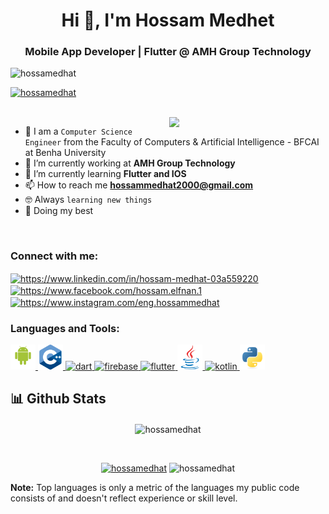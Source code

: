 <h1 align="center">Hi 👋, I'm Hossam Medhet</h1>

<h3 align="center">Mobile App Developer | Flutter @ AMH Group Technology</h3>

<p align="left"> <img src="https://komarev.com/ghpvc/?username=hossamedhat&label=Profile%20views&color=0e75b6&style=flat" alt="hossamedhat" /> </p>

<p align="left"> <a href="https://github.com/ryo-ma/github-profile-trophy"><img src="https://github-profile-trophy.vercel.app/?username=hossamedhat" alt="hossamedhat" /></a> </p>

<br>
<img align="right" src="https://user-images.githubusercontent.com/63050133/156676671-d5b2e362-97d4-4404-9447-dd71ddfea82f.gif" width = 250px/>

- :school: I am a `Computer Science Engineer` from the Faculty of Computers & Artificial Intelligence -
BFCAI at Benha University
- 🔭 I’m currently working at **AMH Group Technology**
- 🌱 I’m currently learning **Flutter and IOS**
- 📫 How to reach me **hossammedhat2000@gmail.com**
- :nerd_face: Always `learning new things`
- 🐼 Doing my best 

<br>



<h3 align="left">Connect with me:</h3>
<p align="left">
<a href="https://linkedin.com/in/https://www.linkedin.com/in/hossam-medhat-03a559220" target="blank"><img align="center" src="https://raw.githubusercontent.com/rahuldkjain/github-profile-readme-generator/master/src/images/icons/Social/linked-in-alt.svg" alt="https://www.linkedin.com/in/hossam-medhat-03a559220" height="30" width="40" /></a>
<a href="https://fb.com/https://www.facebook.com/hossam.elfnan.1" target="blank"><img align="center" src="https://raw.githubusercontent.com/rahuldkjain/github-profile-readme-generator/master/src/images/icons/Social/facebook.svg" alt="https://www.facebook.com/hossam.elfnan.1" height="30" width="40" /></a>
<a href="https://instagram.com/https://www.instagram.com/eng.hossammedhat" target="blank"><img align="center" src="https://raw.githubusercontent.com/rahuldkjain/github-profile-readme-generator/master/src/images/icons/Social/instagram.svg" alt="https://www.instagram.com/eng.hossammedhat" height="30" width="40" /></a>
</p>

<h3 align="left">Languages and Tools:</h3>
<p align="left"> <a href="https://developer.android.com" target="_blank" rel="noreferrer"> <img src="https://raw.githubusercontent.com/devicons/devicon/master/icons/android/android-original-wordmark.svg" alt="android" width="40" height="40"/> </a> <a href="https://www.w3schools.com/cpp/" target="_blank" rel="noreferrer"> <img src="https://raw.githubusercontent.com/devicons/devicon/master/icons/cplusplus/cplusplus-original.svg" alt="cplusplus" width="40" height="40"/> </a> <a href="https://dart.dev" target="_blank" rel="noreferrer"> <img src="https://www.vectorlogo.zone/logos/dartlang/dartlang-icon.svg" alt="dart" width="40" height="40"/> </a> <a href="https://firebase.google.com/" target="_blank" rel="noreferrer"> <img src="https://www.vectorlogo.zone/logos/firebase/firebase-icon.svg" alt="firebase" width="40" height="40"/> </a> <a href="https://flutter.dev" target="_blank" rel="noreferrer"> <img src="https://www.vectorlogo.zone/logos/flutterio/flutterio-icon.svg" alt="flutter" width="40" height="40"/> </a> <a href="https://www.java.com" target="_blank" rel="noreferrer"> <img src="https://raw.githubusercontent.com/devicons/devicon/master/icons/java/java-original.svg" alt="java" width="40" height="40"/> </a> <a href="https://kotlinlang.org" target="_blank" rel="noreferrer"> <img src="https://www.vectorlogo.zone/logos/kotlinlang/kotlinlang-icon.svg" alt="kotlin" width="40" height="40"/> </a> <a href="https://www.python.org" target="_blank" rel="noreferrer"> <img src="https://raw.githubusercontent.com/devicons/devicon/master/icons/python/python-original.svg" alt="python" width="40" height="40"/> </a> </p>

## 📊 Github Stats


<p align="center"><img align="center" src="https://github-readme-streak-stats.herokuapp.com/?user=hossamedhat&theme=tokyonight_duo" alt="hossamedhat" /></p>

<br/>
  <p align="center">
    <a href="https://github.com/anuraghazra/github-readme-stats">
	    <img height="230px" src="https://github-readme-stats.vercel.app/api?username=hossamedhat&show_icons=true&count_private=true&theme=tokyonight&locale=en&layout=compact" alt="hossamedhat" /></a>
	  <img src="https://github-readme-stats.vercel.app/api/top-langs?username=hossamedhat&langs_count=10&show_icons=true&locale=en&theme=tokyonight" alt="hossamedhat" height="230px"/>
<br/>


<b>Note:</b> Top languages is only a metric of the languages my public code consists of and doesn't reflect experience or skill level.
  </p>




